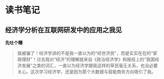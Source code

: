# 读书笔记 #
## 经济学分析在互联网研发中的应用之我见 ##

**先吐个糟**
> 我被骗了！经济学讲的不是我一直以为的“经世济民”，而是实实在在的“家政理财”！过去我对“经济”的理解就来自《政治经济学》和报纸上的“我国经济发展”之类的词汇，一直以为经济学跟我这样的草民毫无关系，也没必要关心。这次学习经济学，还是因为那个大数据与智能商务方向吸引了我。